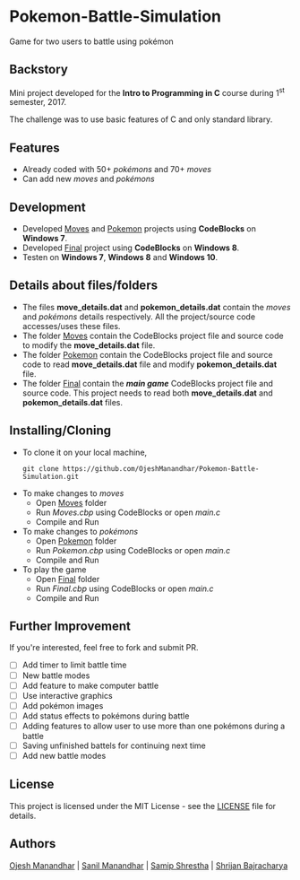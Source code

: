 # Pokemon-Battle-Simulation
Game for two users to battle using pokémon

## Backstory
Mini project developed for the **Intro to Programming in C** course during 1<sup>st</sup> semester, 2017. 

The challenge was to use basic features of C and only standard library.

## Features
+ Already coded with 50+ *pokémons* and 70+ *moves*
+ Can add new *moves* and *pokémons*

## Development
+ Developed [Moves](Moves) and [Pokemon](Pokemon) projects using **CodeBlocks** on **Windows 7**.
+ Developed [Final](Final) project using **CodeBlocks** on **Windows 8**.
+ Testen on **Windows 7**, **Windows 8** and **Windows 10**.

## Details about files/folders
+ The files **move_details.dat** and **pokemon_details.dat** contain the *moves* and *pokémons* details respectively. All the 
project/source code accesses/uses these files.
+ The folder [Moves](Moves) contain the CodeBlocks project file and source code to modify the **move_details.dat** file.
+ The folder [Pokemon](Pokemon) contain the CodeBlocks project file and source code to read **move_details.dat** file and modify 
**pokemon_details.dat** file.
+ The folder [Final](Final) contain the ***main game*** CodeBlocks project file and source code. This project needs to read both 
**move_details.dat** and **pokemon_details.dat** files.

## Installing/Cloning
+ To clone it on your local machine,
  ```shell
  git clone https://github.com/OjeshManandhar/Pokemon-Battle-Simulation.git
  ```
+ To make changes to *moves*
  - Open [Moves](Moves) folder
  - Run *Moves.cbp* using CodeBlocks or open *main.c*
  - Compile and Run
+ To make changes to *pokémons*
  - Open [Pokemon](Pokemon) folder
  - Run *Pokemon.cbp* using CodeBlocks or open *main.c*
  - Compile and Run
+ To play the game
  - Open [Final](Final) folder
  - Run *Final.cbp* using CodeBlocks or open *main.c*
  - Compile and Run
  
## Further Improvement
If you're interested, feel free to fork and submit PR.
- [ ] Add timer to limit battle time
- [ ] New battle modes
- [ ] Add feature to make computer battle
- [ ] Use interactive graphics
- [ ] Add pokémon images
- [ ] Add status effects to pokémons during battle
- [ ] Adding features to allow user to use more than one pokémons during a battle
- [ ] Saving unfinished battels for continuing next time
- [ ] Add new battle modes

## License
This project is licensed under the MIT License - see the [LICENSE](LICENSE) file for details.

## Authors
[Ojesh Manandhar](https://github.com/OjeshManandhar) | [Sanil Manandhar](https://github.com/Sanilblank) | 
[Samip Shrestha](https://github.com/samip584) | [Shrijan Bajracharya](https://github.com/ShriBuzz)
